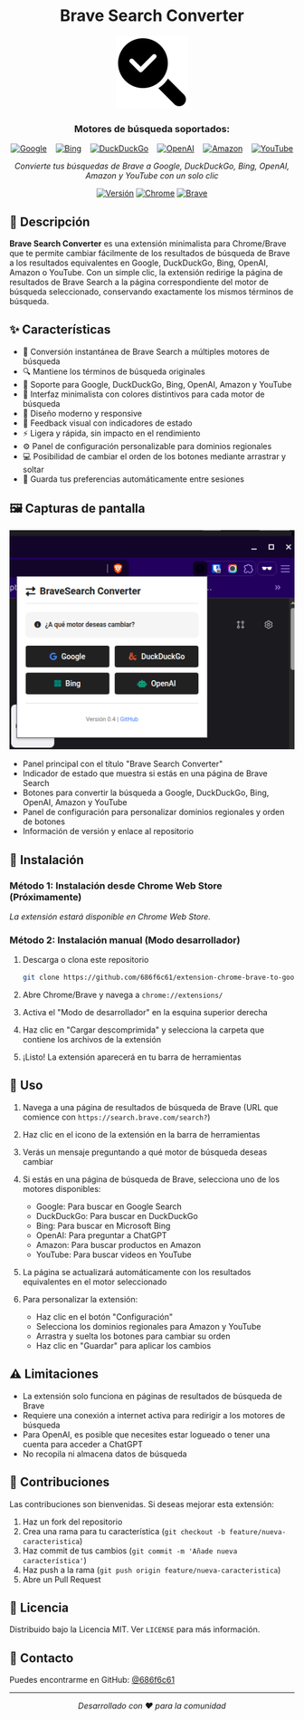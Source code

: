 <div align="center">

# Brave Search Converter

<img src="icon256.png" alt="Brave Search Converter Logo" width="128px" height="128px">

### Motores de búsqueda soportados:

[<img src="https://www.google.com/favicon.ico" width="32" alt="Google">](https://www.google.com) &nbsp;&nbsp;
[<img src="https://www.bing.com/favicon.ico" width="32" alt="Bing">](https://www.bing.com) &nbsp;&nbsp;
[<img src="https://duckduckgo.com/favicon.ico" width="32" alt="DuckDuckGo">](https://duckduckgo.com) &nbsp;&nbsp;
[<img src="https://upload.wikimedia.org/wikipedia/commons/0/04/ChatGPT_logo.svg" width="32" alt="OpenAI">](https://chat.openai.com) &nbsp;&nbsp;
[<img src="https://www.amazon.es/favicon.ico" width="32" alt="Amazon">](https://www.amazon.es) &nbsp;&nbsp;
[<img src="https://www.youtube.com/favicon.ico" width="32" alt="YouTube">](https://www.youtube.com)

_Convierte tus búsquedas de Brave a Google, DuckDuckGo, Bing, OpenAI, Amazon y YouTube con un solo clic_

[![Versión](https://img.shields.io/badge/versi%C3%B3n-0.7-blue)](https://github.com/686f6c61/extension-chrome-brave-to-google-search)
[![Chrome](https://img.shields.io/badge/Chrome-compatible-brightgreen)](https://github.com/686f6c61/extension-chrome-brave-to-google-search)
[![Brave](https://img.shields.io/badge/Brave-compatible-brightgreen)](https://github.com/686f6c61/extension-chrome-brave-to-google-search)

</div>

## 📝 Descripción

**Brave Search Converter** es una extensión minimalista para Chrome/Brave que te permite cambiar fácilmente de los resultados de búsqueda de Brave a los resultados equivalentes en Google, DuckDuckGo, Bing, OpenAI, Amazon o YouTube. Con un simple clic, la extensión redirige la página de resultados de Brave Search a la página correspondiente del motor de búsqueda seleccionado, conservando exactamente los mismos términos de búsqueda.

## ✨ Características

- 🔄 Conversión instantánea de Brave Search a múltiples motores de búsqueda
- 🔍 Mantiene los términos de búsqueda originales
- 🔎 Soporte para Google, DuckDuckGo, Bing, OpenAI, Amazon y YouTube
- 🎨 Interfaz minimalista con colores distintivos para cada motor de búsqueda
- 📱 Diseño moderno y responsive
- 🔔 Feedback visual con indicadores de estado
- ⚡ Ligera y rápida, sin impacto en el rendimiento
- ⚙️ Panel de configuración personalizable para dominios regionales
- 💻 Posibilidad de cambiar el orden de los botones mediante arrastrar y soltar
- 💾 Guarda tus preferencias automáticamente entre sesiones

## 🖼️ Capturas de pantalla

![Captura de pantalla de la extensión](imagen.png)

- Panel principal con el título "Brave Search Converter"
- Indicador de estado que muestra si estás en una página de Brave Search
- Botones para convertir la búsqueda a Google, DuckDuckGo, Bing, OpenAI, Amazon y YouTube
- Panel de configuración para personalizar dominios regionales y orden de botones
- Información de versión y enlace al repositorio

## 🚀 Instalación

### Método 1: Instalación desde Chrome Web Store (Próximamente)

_La extensión estará disponible en Chrome Web Store._

### Método 2: Instalación manual (Modo desarrollador)

1. Descarga o clona este repositorio
   ```bash
   git clone https://github.com/686f6c61/extension-chrome-brave-to-google-search.git
   ```

2. Abre Chrome/Brave y navega a `chrome://extensions/`

3. Activa el "Modo de desarrollador" en la esquina superior derecha

4. Haz clic en "Cargar descomprimida" y selecciona la carpeta que contiene los archivos de la extensión

5. ¡Listo! La extensión aparecerá en tu barra de herramientas

## 🔧 Uso

1. Navega a una página de resultados de búsqueda de Brave (URL que comience con `https://search.brave.com/search?`)

2. Haz clic en el icono de la extensión en la barra de herramientas

3. Verás un mensaje preguntando a qué motor de búsqueda deseas cambiar

4. Si estás en una página de búsqueda de Brave, selecciona uno de los motores disponibles:
   - Google: Para buscar en Google Search
   - DuckDuckGo: Para buscar en DuckDuckGo
   - Bing: Para buscar en Microsoft Bing
   - OpenAI: Para preguntar a ChatGPT
   - Amazon: Para buscar productos en Amazon
   - YouTube: Para buscar videos en YouTube

5. La página se actualizará automáticamente con los resultados equivalentes en el motor seleccionado

6. Para personalizar la extensión:
   - Haz clic en el botón "Configuración"
   - Selecciona los dominios regionales para Amazon y YouTube
   - Arrastra y suelta los botones para cambiar su orden
   - Haz clic en "Guardar" para aplicar los cambios

## ⚠️ Limitaciones

- La extensión solo funciona en páginas de resultados de búsqueda de Brave
- Requiere una conexión a internet activa para redirigir a los motores de búsqueda
- Para OpenAI, es posible que necesites estar logueado o tener una cuenta para acceder a ChatGPT
- No recopila ni almacena datos de búsqueda

## 👥 Contribuciones

Las contribuciones son bienvenidas. Si deseas mejorar esta extensión:

1. Haz un fork del repositorio
2. Crea una rama para tu característica (`git checkout -b feature/nueva-caracteristica`)
3. Haz commit de tus cambios (`git commit -m 'Añade nueva característica'`)
4. Haz push a la rama (`git push origin feature/nueva-caracteristica`)
5. Abre un Pull Request

## 📄 Licencia

Distribuido bajo la Licencia MIT. Ver `LICENSE` para más información.

## 📧 Contacto

Puedes encontrarme en GitHub: [@686f6c61](https://github.com/686f6c61)

---

<div align="center">

_Desarrollado con ❤️ para la comunidad_

</div>
